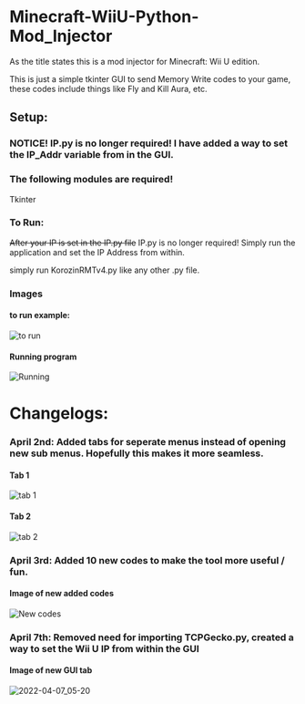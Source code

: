 # Minecraft-WiiU-Python-Mod_Injector

As the title states this is a mod injector for Minecraft: Wii U edition.

This is just a simple tkinter GUI to send Memory Write codes to your game, these codes include things like Fly and Kill Aura, etc.

## Setup:

### NOTICE! IP.py is no longer required! I have added a way to set the IP_Addr variable from in the GUI.

### The following modules are required!

Tkinter


### To Run:

~~After your IP is set in the IP.py file~~ 
IP.py is no longer required! Simply run the application and set the IP Address from within.

simply run KorozinRMTv4.py like any other .py file.

### Images

#### to run example:

![to run](https://user-images.githubusercontent.com/90534409/161388765-49d96f64-fece-46e2-a31a-2430fe6a9e18.png)

#### Running program

![Running](https://user-images.githubusercontent.com/90534409/161388777-701df958-304b-4dda-b1b0-a4759632ea4b.png)

# Changelogs:

### April 2nd:  Added tabs for seperate menus instead of opening new sub menus. Hopefully this makes it more seamless.

#### Tab 1

![tab 1](https://user-images.githubusercontent.com/90534409/161439174-96f711a0-401a-4a8c-b870-69c2ba1f6d78.png)

#### Tab 2

![tab 2](https://user-images.githubusercontent.com/90534409/161439190-5304afa4-1562-44d2-b65d-29a236b69588.png)


### April 3rd: Added 10 new codes to make the tool more useful / fun.

#### Image of new added codes

![New codes](https://user-images.githubusercontent.com/90534409/161441562-608f8fe0-dfa1-4825-939e-af4e8444fe44.png)

### April 7th: Removed need for importing TCPGecko.py, created a way to set the Wii U IP from within the GUI

#### Image of new GUI tab

![2022-04-07_05-20](https://user-images.githubusercontent.com/90534409/162125743-57031aca-a7b0-41b2-91d0-51ee0e19b42e.png)

